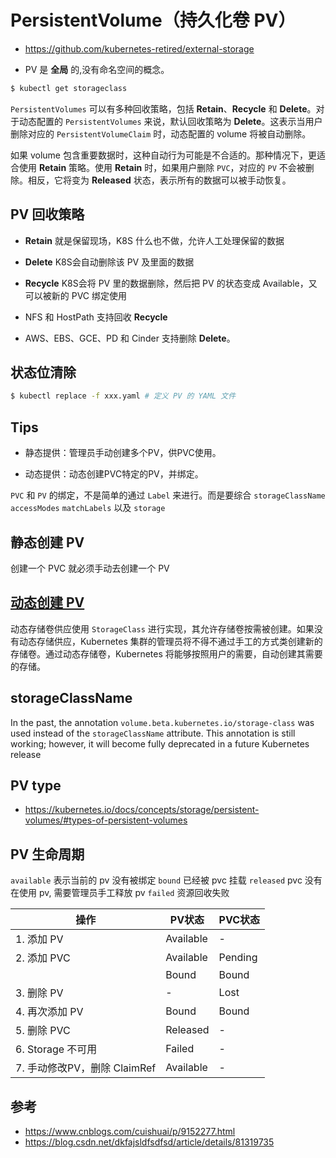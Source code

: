 # PersistentVolume（持久化卷 PV）

* https://github.com/kubernetes-retired/external-storage

* PV 是 **全局** 的,没有命名空间的概念。

```bash
$ kubectl get storageclass
```

`PersistentVolumes` 可以有多种回收策略，包括 **Retain**、**Recycle** 和 **Delete**。对于动态配置的 `PersistentVolumes` 来说，默认回收策略为 **Delete**。这表示当用户删除对应的 `PersistentVolumeClaim` 时，动态配置的 volume 将被自动删除。

如果 volume 包含重要数据时，这种自动行为可能是不合适的。那种情况下，更适合使用 **Retain** 策略。使用 **Retain** 时，如果用户删除 `PVC`，对应的 `PV` 不会被删除。相反，它将变为 **Released** 状态，表示所有的数据可以被手动恢复。

## PV 回收策略

* **Retain** 就是保留现场，K8S 什么也不做，允许人工处理保留的数据

* **Delete** K8S会自动删除该 PV 及里面的数据

* **Recycle** K8S会将 PV 里的数据删除，然后把 PV 的状态变成 Available，又可以被新的 PVC 绑定使用

* NFS 和 HostPath 支持回收 **Recycle**

* AWS、EBS、GCE、PD 和 Cinder 支持删除 **Delete**。

## 状态位清除

```bash
$ kubectl replace -f xxx.yaml # 定义 PV 的 YAML 文件
```

## Tips

* 静态提供：管理员手动创建多个PV，供PVC使用。

* 动态提供：动态创建PVC特定的PV，并绑定。

`PVC` 和 `PV` 的绑定，不是简单的通过 `Label` 来进行。而是要综合 `storageClassName` `accessModes` `matchLabels` 以及 `storage`

## 静态创建 PV

创建一个 PVC 就必须手动去创建一个 PV

## [动态创建 PV](https://kubernetes.io/zh-cn/docs/concepts/storage/dynamic-provisioning/)

动态存储卷供应使用 `StorageClass` 进行实现，其允许存储卷按需被创建。如果没有动态存储供应，Kubernetes 集群的管理员将不得不通过手工的方式类创建新的存储卷。通过动态存储卷，Kubernetes 将能够按照用户的需要，自动创建其需要的存储。

## storageClassName

In the past, the annotation `volume.beta.kubernetes.io/storage-class` was used instead of the `storageClassName` attribute. This annotation is still working; however, it will become fully deprecated in a future Kubernetes release

## PV type

* https://kubernetes.io/docs/concepts/storage/persistent-volumes/#types-of-persistent-volumes

## PV 生命周期

`available` 表示当前的 pv 没有被绑定
`bound` 已经被 pvc 挂载
`released` pvc 没有在使用 pv, 需要管理员手工释放 pv
`failed` 资源回收失败

| 操作 | PV状态 | PVC状态 |
| --   | -- | --|
|1. 添加 PV                  | Available | - |
|2. 添加 PVC                 | Available | Pending |
|                           | Bound | Bound |
|3. 删除 PV                   | - | Lost|
|4. 再次添加 PV               | Bound | Bound|
|5. 删除 PVC                  | Released | - |
|6. Storage 不可用            | Failed | - |
|7. 手动修改PV，删除 ClaimRef | Available | - |

## 参考

* https://www.cnblogs.com/cuishuai/p/9152277.html
* https://blog.csdn.net/dkfajsldfsdfsd/article/details/81319735
